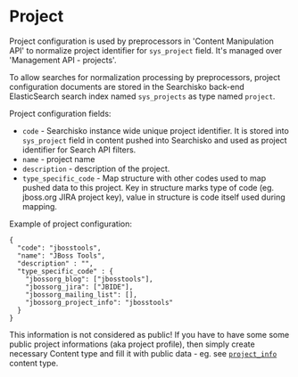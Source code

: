 Project
=======

Project configuration is used by preprocessors in 'Content Manipulation API' to
normalize project identifier for `sys_project` field.
It's managed over 'Management API - projects'.

To allow searches for normalization processing by preprocessors, 
project configuration documents are stored in the Searchisko back-end 
ElasticSearch search index named `sys_projects` as type named `project`.

Project configuration fields:

* `code` - Searchisko instance wide unique project identifier. It is stored into 
  `sys_project` field in content pushed into Searchisko and used as project
  identifier for Search API filters.
* `name` - project name 
* `description` - description of the project.
* `type_specific_code` - Map structure with other codes used to map pushed 
  data to this project. Key in structure marks type of code (eg. jboss.org 
  JIRA project key), value in structure is code itself used during mapping.

Example of project configuration:

	{
	  "code": "jbosstools",
	  "name": "JBoss Tools",
	  "description" : "",
	  "type_specific_code" : {
	    "jbossorg_blog": ["jbosstools"],
	    "jbossorg_jira": ["JBIDE"],
	    "jbossorg_mailing_list": [],
	    "jbossorg_project_info": "jbosstools"
	  }
	}
	
This information is not considered as public! If you have 
to have some some public project informations (aka project profile), then simply create 
necessary Content type and fill it with public data - eg. see [`project_info`](../content/project_info.md) content type.	